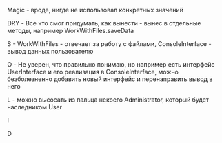 Magic - вроде, нигде не использовал конкретных значений

DRY - Все что смог придумать, как вынести - вынес в отдельные методы, например WorkWithFiles.saveData

S - WorkWithFiles - отвечает за работу с файлами, ConsoleInterface - вывод данных пользователю

O - Не уверен, что правильно понимаю, но например есть интерфейс UserInterface и его реализация в ConsoleInterface, можно безболезненно добавить новый интерфейс и перенаправить вывод в него

L - можно высосать из пальца некоего Administrator, который будет наследником User

I

D
